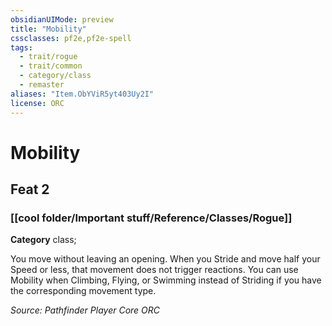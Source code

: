 ```yaml
---
obsidianUIMode: preview
title: "Mobility"
cssclasses: pf2e,pf2e-spell
tags:
  - trait/rogue
  - trait/common
  - category/class
  - remaster
aliases: "Item.ObYViR5yt403Uy2I"
license: ORC
---
```

# Mobility
## Feat 2
### [[cool folder/Important stuff/Reference/Classes/Rogue]]

**Category** class; 




You move without leaving an opening. When you Stride and move half your Speed or less, that movement does not trigger reactions. You can use Mobility when Climbing, Flying, or Swimming instead of Striding if you have the corresponding movement type.

*Source: Pathfinder Player Core*
*ORC*
